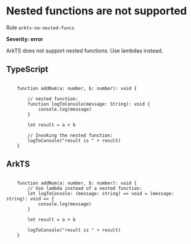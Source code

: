 #  Nested functions are not supported

Rule ``arkts-no-nested-funcs``

**Severity: error**

ArkTS does not support nested functions. Use lambdas instead.


## TypeScript


```

    function addNum(a: number, b: number): void {

        // nested function:
        function logToConsole(message: String): void {
            console.log(message)
        }

        let result = a + b

        // Invoking the nested function:
        logToConsole("result is " + result)
    }

```

## ArkTS


```

    function addNum(a: number, b: number): void {
        // Use lambda instead of a nested function:
        let logToConsole: (message: string) => void = (message: string): void => {
            console.log(message)
        }

        let result = a + b

        logToConsole("result is " + result)
    }

```


